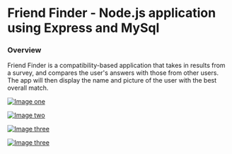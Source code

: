 # Friend Finder - Node.js application using Express and MySql

### Overview

Friend Finder is a compatibility-based application that takes in results from a survey, and compares the user's answers with those from other users. The app will then display the name and picture of the user with the best overall match.


<a href="/gtresquire/FriendFinder/app/public/assets/images/finder1.png"><img src="/gtresquire/FriendFinder/app/public/assets/images/finder1.png" alt="Image one" style="max-width:100%;"></a>

<a href="/gtresquire/FriendFinder/app/public/assets/images/finder2.png"><img src="/gtresquire/FriendFinder/app/public/assets/images/finder2.png" alt="Image two" style="max-width:100%;"></a>

<a href="/gtresquire/FriendFinder/app/public/assets/images/finder3a.png"><img src="/gtresquire/FriendFinder/app/public/assets/images/finder3a.png" alt="Image three" style="max-width:100%;"></a>

<a href="/gtresquire/FriendFinder/app/public/assets/images/finder3.png"><img src="/gtresquire/FriendFinder/app/public/assets/images/finder3.png" alt="Image three" style="max-width:100%;"></a>
